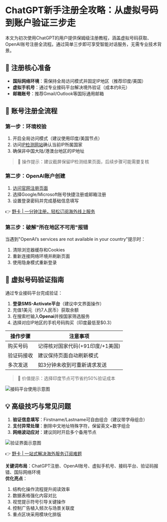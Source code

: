 # ChatGPT新手注册全攻略：从虚拟号码到账户验证三步走

本文为初次使用ChatGPT的用户提供保姆级注册教程，涵盖虚拟号码获取、OpenAI账号注册全流程。通过简单三步即可享受智能对话服务，无需专业技术背景。

## 🔑 注册核心准备
- **国际网络环境**：需保持全局访问模式并固定IP地区（推荐印度/美国）
- **虚拟手机号**：通过专业接码平台解决境外验证（成本约8元）
- **邮箱账号**：推荐Gmail/Outlook等国际通用邮箱

## 📝 账号注册全流程

### 第一步：环境校验
1. 开启全局访问模式（建议使用印度/美国节点）
2. 访问[IP检测网站](https://bbtdd.com/yeka)确认当前IP所属国家
3. 确保非中国大陆/港澳台地区的IP地址

> 📌 操作提示：建议截屏保留IP检测结果页面，后续步骤可能需要复核

### 第二步：OpenAI账户创建
1. [访问官网注册页面](https://bbtdd.com/yeka) 
2. 选择Google/Microsoft账号快捷注册或邮箱注册
3. 设置登录密码并完成基础信息填写

👉 [野卡 | 一分钟注册，轻松订阅海外线上服务](https://bbtdd.com/yeka)

### 第三步：破解"所在地区不可用"报错
当遇到"OpenAI’s services are not available in your country"提示时：
1. 清除浏览器缓存和Cookies
2. 重新连接网络环境并刷新页面
3. 使用隐身模式重新登录


## 📲 虚拟号码验证指南
通过专业接码平台完成验证：

1. **登录SMS-Activate平台**（建议中文界面操作）
2. 充值1美元（约7人民币）获取余额
3. 在搜索栏输入**Openai**并按国家筛选服务
4. 选择对应IP地区的手机号码购买（印度最低至$0.3）

| 操作步骤       | 注意事项                     |
|----------------|---------------------------|
| 购买号码       | 记得核对国家代码(+91印度/+1美国) |
| 验证码接收     | 建议保持页面自动刷新模式       |
| 多次发送       | 如3分钟未收到可重新请求发送    |

> 🔔 价值提示：选择印度节点可节省约50%验证成本

![接码平台使用示意图](https://bbtdd.com/wp-content/uploads/img/6933844189932702.webp)


## 💡 高级技巧与常见问题
1. **验证信息填写**：Firstname/Lastname可自由组合（建议带字母组合）
2. **支付异常处理**：删除中文地址特殊字符，保留英文+数字组合
3. **网络波动应对**：建议同时开启多个备用节点

![验证界面示意图](https://bbtdd.com/wp-content/uploads/img/384459518.webp)

👉 [野卡 | 一站式解决海外服务订阅难题](https://bbtdd.com/yeka)



**关键词布局**：ChatGPT注册、OpenAI账号、虚拟手机号、接码平台、验证码报错、国际网络环境  
**优化亮点**：  
1. 结构化操作流程提升阅读效率  
2. 数据表格强化内容对比  
3. 视觉提示符号引导关键操作  
4. 控制广告植入频次与场景关联度  
5. 重点区块采用模块化排版